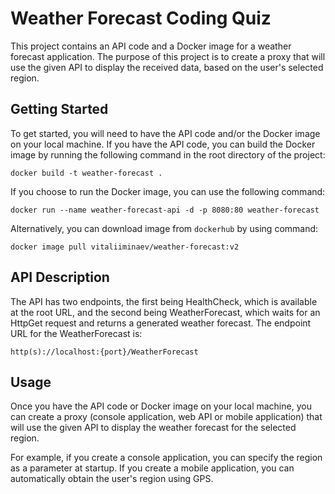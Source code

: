# Weather Forecast Coding Quiz

This project contains an API code and a Docker image for a weather forecast application. The purpose of this project is to create a proxy that will use the given API to display the received data, based on the user's selected region.

## Getting Started
To get started, you will need to have the API code and/or the Docker image on your local machine. If you have the API code, you can build the Docker image by running the following command in the root directory of the project:

```console
docker build -t weather-forecast .
```

If you choose to run the Docker image, you can use the following command:

```console
docker run --name weather-forecast-api -d -p 8080:80 weather-forecast
```

Alternatively, you can download image from <code>dockerhub</code> by using command: 

```console
docker image pull vitaliiminaev/weather-forecast:v2
```


## API Description

The API has two endpoints, the first being HealthCheck, which is available at the root URL, and the second being WeatherForecast, which waits for an HttpGet request and returns a generated weather forecast. The endpoint URL for the WeatherForecast is:

```console
http(s)://localhost:{port}/WeatherForecast
```

## Usage

Once you have the API code or Docker image on your local machine, you can create a proxy (console application, web API or mobile application) that will use the given API to display the weather forecast for the selected region.

For example, if you create a console application, you can specify the region as a parameter at startup. If you create a mobile application, you can automatically obtain the user's region using GPS.
